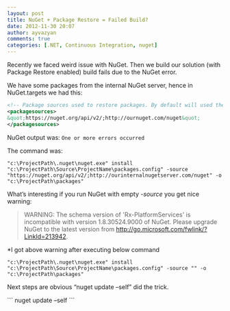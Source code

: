 ```yaml
---
layout: post
title: NuGet + Package Restore = Failed Build?
date: 2012-11-30 20:07
author: ayvazyan
comments: true
categories: [.NET, Continuous Integration, nuget]
---
```


<p>Recently we faced weird issue with NuGet. Then we build our solution (with Package Restore enabled) build fails due to the NuGet error.</p>

<p>We have some packages from the internal NuGet server, hence in NuGet.targets we had this:

```xml
<!-- Package sources used to restore packages. By default will used the registered sources under %APPDATA%\NuGet\NuGet.Config -->
<packagesources>
&quot;https://nuget.org/api/v2/;http://ournuget.com/nuget&quot;
</packagesources>
```

NuGet output was:
```One or more errors occurred```

The command was:
```
"c:\ProjectPath\.nuget\nuget.exe" install "c:\ProjectPath\Source\ProjectName\packages.config" -source "https://nuget.org/api/v2/;http://ourinternalnugetserver.com/nuget" -o "c:\ProjectPath\packages"
```

<p>What’s interesting if you run NuGet with empty <em>-source</em> you get nice warning:</p>
<blockquote>WARNING: The schema version of 'Rx-PlatformServices' is incompatible with version 1.8.30524.9000 of NuGet. Please upgrade NuGet to the latest version from <a href="http://go.microsoft.com/fwlink/?LinkId=213942">http://go.microsoft.com/fwlink/?LinkId=213942</a>.
</blockquote>
*I got above warning after executing below command

```
"c:\ProjectPath\.nuget\nuget.exe" install "c:\ProjectPath\Source\ProjectName\packages.config" -source "" -o "c:\ProjectPath\packages"
```


<p>Next steps are obvious “nuget update –self” did the trick.</p>
```
nuget update –self
```
